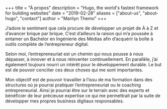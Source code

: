 +++
title = "À propos"
description = "Hugo, the world's fastest framework for building websites"
date = "2019-02-28"
aliases = ["about-us", "about-hugo", "contact"]
author = "Marilyn Themo"
+++

J’adore le sentiment que cela procure de développer un projet de À à Z et d’avancer brique par brique. C’est d’ailleurs la raison qui m’a poussée à entamer un Bachelor en Ingénierie des Médias afin
d’acquérir la boîte à outils complète de l’entrepreneur digital.

Selon moi, l’entrepreneuriat est un chemin qui nous pousse à nous dépasser, à innover et à nous réinventer continuellement. En parallèle, j’ai également toujours nourri un intérêt pour le
développement durable. Le but est de pouvoir concilier ces deux choses qui me sont importantes.

Mon objectif est de pouvoir travailler à l’issu de ma formation dans des structures où je pourrai pratiquer l’entrepreneuriat ou le coaching entrepreneurial. Ainsi je pourrai être sur le terrain avec des experts et bénéficier de leur précieuse expertise ce qui me permettrait par la suite de développer mes propres business
digitaux responsables.

